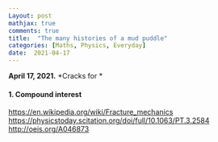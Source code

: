 ```yaml
---
Layout: post
mathjax: true
comments: true
title:  "The many histories of a mud puddle"
categories: [Maths, Physics, Everyday]
date:  2021-04-17
---
```


**April 17, 2021.** *Cracks for *

#### 1. Compound interest

https://en.wikipedia.org/wiki/Fracture_mechanics
https://physicstoday.scitation.org/doi/full/10.1063/PT.3.2584
http://oeis.org/A046873
